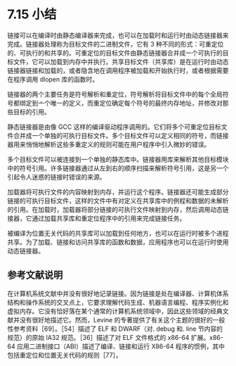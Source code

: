 # 7.15 小结

链接可以在编译时由静态编译器来完成，也可以在加载时和运行时由动态链接器来完成。链接器处理称为目标文件的二进制文件，它有 3 种不同的形式：可重定位的、可执行的和共享的。可重定位的目标文件由静态链接器合并成一个可执行的目标文件，它可以加载到内存中并执行。共享目标文件（共享库）是在运行时由动态链接器链接和加载的，或者隐含地在调用程序被加载和开始执行时，或者根据需要在程序调用 dlopen 库的函数时。

链接器的两个主要任务是符号解析和重定位，符号解析将目标文件中的每个全局符号都绑定到亠个唯一的定义，而重定位确定每个符号的最终内存地址，并修改对那些目标的引用。

静态链接器是由像 GCC 这样的编译驱动程序调用的。它们将多个可重定位目标文件合并成一个单独的可执行目标文件。多个目标文件可以定义相同的符号，而链接器用来悄悄地解析这些多重定义的规则可能在用户程序中引入微妙的错误。

多个目标文件可以被连接到一个单独的静态库中。链接器用库来解析其他目标模块中的符号引用。许多链接器通过从左到右的顺序扫描来解析符号引用，这是另一个引起令人迷惑的链接时错误的来源。

加载器将可执行文件的内容映射到内存，并运行这个程序。链接器还可能生成部分链接的可执行目标文件，这样的文件中有对定义在共享库中的例程和数据的未解析的引用。在加载时，加载器将部分链接的可执行文件映射到内存，然后调用动态链接器，它通过加载共享库和重定位程序中的引用来完成链接任务。

被编译为位置无关代码的共享库可以加载到任何地方，也可以在运行时被多个进程共享。为了加载、链接和访问共享库的函数和数据，应用程序也可以在运行时使用动态链接器。

## 参考文献说明

在计算机系统文献中并没有很好地记录链接。因为链接是处在编译器、计算机体系结构和操作系统的交叉点上，它要求理解代码生成、机器语言编程、程序实例化和虚拟内存。它没有恰好落在某个通常的计算机系统领域中，因此这些领域的经典文献并没有很好地描述它。然而，Levine 的专著提供了有关这个主题的很好的一般性参考资料［69］。［54］描述了 ELF 和 DWARF（对. debug 和. line 节内容的规范）的原始 IA32 规范。［36］描述了对 ELF 文件格式的 x86-64 扩展。x86-64 应用二进制接口（ABI）描述了编译、链接和运行 X86-64 程序的惯例，其中包括重定位和位置无关代码的规则［77］。

